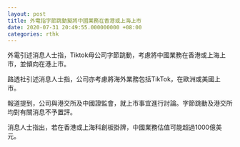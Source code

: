 ```yaml
---
layout: post
title: 外電指字節跳動擬將中國業務在香港或上海上市
date: 2020-07-31 20:49:55.000000000 +08:00
categories: rthk
---
```


外電引述消息人士指，Tiktok母公司字節跳動，考慮將中國業務在香港或上海上市，並傾向在港上市。

路透社引述消息人士指，公司亦考慮將海外業務包括TikTok，在歐洲或美國上市。

報道提到，公司與港交所及中國證監會，就上市事宜進行討論。字節跳動及港交所均對有關消息不予置評。

消息人士指出，若在香港或上海科創板掛牌，中國業務估值可能超過1000億美元。
